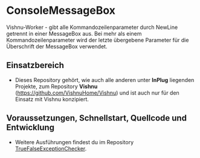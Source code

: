 # ConsoleMessageBox
Vishnu-Worker - gibt alle Kommandozeilenparameter durch NewLine getrennt in einer MessageBox aus.
Bei mehr als einem Kommandozeilenparameter wird der letzte übergebene Parameter für die Überschrift der MessageBox verwendet.

## Einsatzbereich

  - Dieses Repository gehört, wie auch alle anderen unter **InPlug** liegenden Projekte, zum
   Repository **Vishnu** (https://github.com/VishnuHome/Vishnu) und ist auch nur für den Einsatz mit Vishnu konzipiert.

## Voraussetzungen, Schnellstart, Quellcode und Entwicklung

  - Weitere Ausführungen findest du im Repository [TrueFalseExceptionChecker](https://github.com/InPlug/TrueFalseExceptionChecker).

